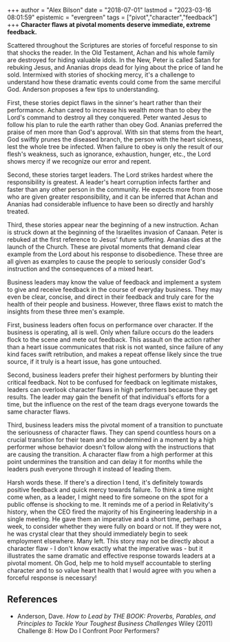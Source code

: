 +++
author = "Alex Bilson"
date = "2018-07-01"
lastmod = "2023-03-16 08:01:59"
epistemic = "evergreen"
tags = ["pivot","character","feedback"]
+++
**Character flaws at pivotal moments deserve immediate, extreme feedback.**

Scattered throughout the Scriptures are stories of forceful response to sin that shocks the reader. In the Old Testament, Achan and his whole family are destroyed for hiding valuable idols. In the New, Peter is called Satan for rebuking Jesus, and Ananias drops dead for lying about the price of land he sold. Intermixed with stories of shocking mercy, it's a challenge to understand how these dramatic events could come from the same merciful God. Anderson proposes a few tips to understanding.

First, these stories depict flaws in the sinner's heart rather than their performance. Achan cared to increase his wealth more than to obey the Lord's command to destroy all they conquered. Peter wanted Jesus to follow his plan to rule the earth rather than obey God. Ananias preferred the praise of men more than God's approval. With sin that stems from the heart, God swiftly prunes the diseased branch, the person with the heart sickness, lest the whole tree be infected. When failure to obey is only the result of our flesh's weakness, such as ignorance, exhaustion, hunger, etc., the Lord shows mercy if we recognize our error and repent.

Second, these stories target leaders. The Lord strikes hardest where the responsibility is greatest. A leader's heart corruption infects farther and faster than any other person in the community. He expects more from those who are given greater responsibility, and it can be inferred that Achan and Ananias had considerable influence to have been so directly and harshly treated.

Third, these stories appear near the beginning of a new instruction. Achan is struck down at the beginning of the Israelites invasion of Canaan. Peter is rebuked at the first reference to Jesus' future suffering. Ananias dies at the launch of the Church. These are pivotal moments that demand clear example from the Lord about his response to disobedience. These three are all given as examples to cause the people to seriously consider God's instruction and the consequences of a mixed heart.

Business leaders may know the value of feedback and implement a system to give and receive feedback in the course of everyday business. They may even be clear, concise, and direct in their feedback and truly care for the health of their people and business. However, three flaws exist to match the insights from these three men's example.

First, business leaders often focus on performance over character. If the business is operating, all is well. Only when failure occurs do the leaders flock to the scene and mete out feedback. This assault on the action rather than a heart issue communicates that risk is not wanted, since failure of any kind faces swift retribution, and makes a repeat offense likely since the true source, if it truly is a heart issue, has gone untouched.

Second, business leaders prefer their highest performers by blunting their critical feedback. Not to be confused for feedback on legitimate mistakes, leaders can overlook character flaws in high performers because they get results. The leader may gain the benefit of that individual's efforts for a time, but the influence on the rest of the team drags everyone towards the same character flaws.

Third, business leaders miss the pivotal moment of a transition to punctuate the seriousness of character flaws. They can spend countless hours on a crucial transition for their team and be undermined in a moment by a high performer whose behavior doesn't follow along with the instructions that are causing the transition. A character flaw from a high performer at this point undermines the transition and can delay it for months while the leaders push everyone through it instead of leading them.

Harsh words these. If there's a direction I tend, it's definitely towards positive feedback and quick mercy towards failure. To think a time might come when, as a leader, I might need to fire someone on the spot for a public offense is shocking to me. It reminds me of a period in Relativity's history, when the CEO fired the majority of his Engineering leadership in a single meeting. He gave them an imperative and a short time, perhaps a week, to consider whether they were fully on board or not. If they were not, he was crystal clear that they should immediately begin to seek employment elsewhere. Many left. This story may not be directly about a character flaw - I don't know exactly what the imperative was - but it illustrates the same dramatic and effective response towards leaders at a pivotal moment. Oh God, help me to hold myself accountable to sterling character and to so value heart health that I would agree with you when a forceful response is necessary!

## References

- Anderson, Dave. _How to Lead by THE BOOK: Proverbs, Parables, and Principles to Tackle Your Toughest Business Challenges_ Wiley (2011) Challenge 8: How Do I Confront Poor Performers?
